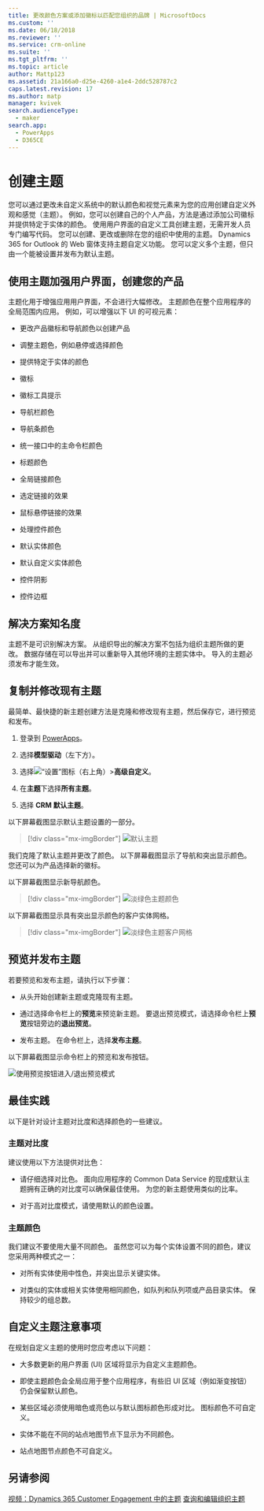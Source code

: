 ```yaml
---
title: 更改颜色方案或添加徽标以匹配您组织的品牌 | MicrosoftDocs
ms.custom: ''
ms.date: 06/18/2018
ms.reviewer: ''
ms.service: crm-online
ms.suite: ''
ms.tgt_pltfrm: ''
ms.topic: article
author: Mattp123
ms.assetid: 21a166a0-d25e-4260-a1e4-2ddc528787c2
caps.latest.revision: 17
ms.author: matp
manager: kvivek
search.audienceType:
  - maker
search.app:
  - PowerApps
  - D365CE
---
```

# <a name="create-a-theme"></a>创建主题

您可以通过更改未自定义系统中的默认颜色和视觉元素来为您的应用创建自定义外观和感觉（主题）。 例如，您可以创建自己的个人产品，方法是通过添加公司徽标并提供特定于实体的颜色。 使用用户界面的自定义工具创建主题，无需开发人员专门编写代码。 您可以创建、更改或删除在您的组织中使用的主题。 Dynamics 365 for Outlook 的 Web 窗体支持主题自定义功能。 您可以定义多个主题，但只由一个能被设置并发布为默认主题。  
  
<a name="UseThemes"></a>   
## <a name="use-themes-to-enhance-the-user-interface-and-create-your-product-branding"></a>使用主题加强用户界面，创建您的产品  
 主题化用于增强应用用户界面，不会进行大幅修改。 主题颜色在整个应用程序的全局范围内应用。 例如，可以增强以下 UI 的可视元素：  
  
-   更改产品徽标和导航颜色以创建产品  
  
-   调整主题色，例如悬停或选择颜色  
  
-   提供特定于实体的颜色  
    
-   徽标  
  
-   徽标工具提示  
  
-   导航栏颜色  
  
-   导航条颜色

-   统一接口中的主命令栏颜色
  
-   标题颜色  
  
-   全局链接颜色  
  
-   选定链接的效果  
  
-   鼠标悬停链接的效果  
  
-   处理控件颜色  
  
-   默认实体颜色  
  
-   默认自定义实体颜色  
  
-   控件阴影  
  
-   控件边框  
  
<a name="Solution"></a>   
## <a name="solution-awareness"></a>解决方案知名度  
 主题不是可识别解决方案。 从组织导出的解决方案不包括为组织主题所做的更改。 数据存储在可以导出并可以重新导入其他环境的主题实体中。 导入的主题必须发布才能生效。  
  
<a name="CloneAlter"></a>   
## <a name="copy-and-alter-the-existing-theme"></a>复制并修改现有主题  
 最简单、最快捷的新主题创建方法是克隆和修改现有主题，然后保存它，进行预览和发布。 
 
1.  登录到 [PowerApps](https://web.powerapps.com/?utm_source=padocs&utm_medium=linkinadoc&utm_campaign=referralsfromdoc)。

2.  选择**模型驱动**（左下方）。 

3.  选择![“设置”图标](../model-driven-apps/media/powerapps-gear.png)（右上角）>**高级自定义**。 

4. 在**主题**下选择**所有主题**。 

5. 选择 **CRM 默认主题**。 

以下屏幕截图显示默认主题设置的一部分。  

> [!div class="mx-imgBorder"] 
> ![默认主题](media/default-theme.png) 
  
 我们克隆了默认主题并更改了颜色。 以下屏幕截图显示了导航和突出显示颜色。 您还可以为产品选择新的徽标。  
  
 以下屏幕截图显示新导航颜色。  
 
 > [!div class="mx-imgBorder"] 
 > ![淡绿色主题颜色](media/theme-gentle-green.png "淡绿色主题颜色")  
  
 以下屏幕截图显示具有突出显示颜色的客户实体网格。  
 
 > [!div class="mx-imgBorder"] 
 > ![淡绿色主题客户网格](media/themes-gentle-green-account-grid.png "淡绿色主题客户网格")  
  
<a name="Publish"></a>   
## <a name="preview-and-publish-a-theme"></a>预览并发布主题  
 若要预览和发布主题，请执行以下步骤：  
  
-   从头开始创建新主题或克隆现有主题。  
  
-   通过选择命令栏上的**预览**来预览新主题。 要退出预览模式，请选择命令栏上**预览**按钮旁边的**退出预览**。  
  
-   发布主题。 在命令栏上，选择**发布主题**。  
  
 以下屏幕截图显示命令栏上的预览和发布按钮。  
  
 ![使用预览按钮进入/退出预览模式](media/themes-preview-buttons.PNG "使用预览按钮进入/退出预览模式")  
  
<a name="BestPracticies"></a>   
## <a name="best-practices"></a>最佳实践  
 以下是针对设计主题对比度和选择颜色的一些建议。  
  
### <a name="theme-contrast"></a>主题对比度  
 建议使用以下方法提供对比色：  
  
-   请仔细选择对比色。 面向应用程序的 Common Data Service 的现成默认主题拥有正确的对比度可以确保最佳使用。 为您的新主题使用类似的比率。  
  
-   对于高对比度模式，请使用默认的颜色设置。  
  
### <a name="theme-colors"></a>主题颜色  
 我们建议不要使用大量不同颜色。 虽然您可以为每个实体设置不同的颜色，建议您采用两种模式之一：  
  
-   对所有实体使用中性色，并突出显示关键实体。  
  
-   对类似的实体或相关实体使用相同颜色，如队列和队列项或产品目录实体。 保持较少的组总数。  
  
<a name="Considerations"></a>   
## <a name="custom-theme-considerations"></a>自定义主题注意事项  
 在规划自定义主题的使用时您应考虑以下问题：  
  
-   大多数更新的用户界面 (UI) 区域将显示为自定义主题颜色。  
  
-   即使主题颜色会全局应用于整个应用程序，有些旧 UI 区域（例如渐变按钮）仍会保留默认颜色。  
  
-   某些区域必须使用暗色或亮色以与默认图标颜色形成对比。 图标颜色不可自定义。  
  
-   实体不能在不同的站点地图节点下显示为不同颜色。  
  
-   站点地图节点颜色不可自定义。  
  
## <a name="see-also"></a>另请参阅  
         
 [视频：Dynamics 365 Customer Engagement 中的主题](http://go.microsoft.com/fwlink/p/?LinkId=529568) [查询和编辑组织主题](https://docs.microsoft.com/dynamics365/customer-engagement/developer/customize-dev/query-and-edit-an-organization-theme)

